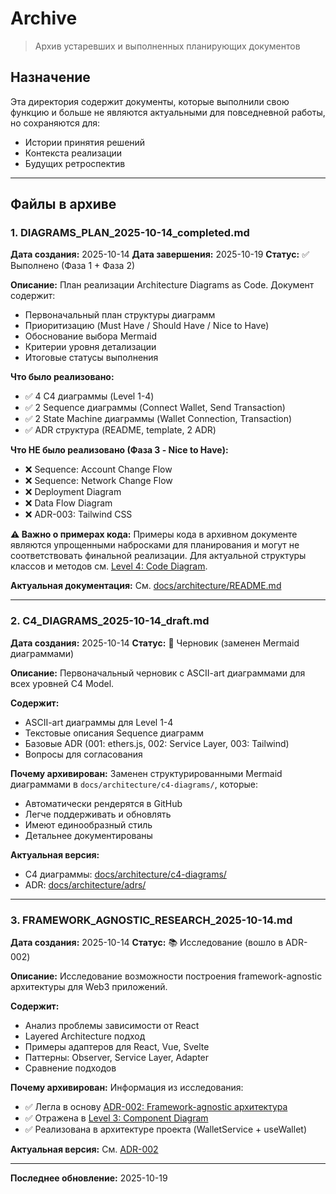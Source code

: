# Archive

> Архив устаревших и выполненных планирующих документов

## Назначение

Эта директория содержит документы, которые выполнили свою функцию и больше не являются актуальными для повседневной работы, но сохраняются для:

- Истории принятия решений
- Контекста реализации
- Будущих ретроспектив

---

## Файлы в архиве

### 1. DIAGRAMS_PLAN_2025-10-14_completed.md

**Дата создания:** 2025-10-14
**Дата завершения:** 2025-10-19
**Статус:** ✅ Выполнено (Фаза 1 + Фаза 2)

**Описание:**
План реализации Architecture Diagrams as Code. Документ содержит:

- Первоначальный план структуры диаграмм
- Приоритизацию (Must Have / Should Have / Nice to Have)
- Обоснование выбора Mermaid
- Критерии уровня детализации
- Итоговые статусы выполнения

**Что было реализовано:**

- ✅ 4 C4 диаграммы (Level 1-4)
- ✅ 2 Sequence диаграммы (Connect Wallet, Send Transaction)
- ✅ 2 State Machine диаграммы (Wallet Connection, Transaction)
- ✅ ADR структура (README, template, 2 ADR)

**Что НЕ было реализовано (Фаза 3 - Nice to Have):**

- ❌ Sequence: Account Change Flow
- ❌ Sequence: Network Change Flow
- ❌ Deployment Diagram
- ❌ Data Flow Diagram
- ❌ ADR-003: Tailwind CSS

**⚠️ Важно о примерах кода:**
Примеры кода в архивном документе являются упрощенными набросками для планирования и могут не соответствовать финальной реализации. Для актуальной структуры классов и методов см. [Level 4: Code Diagram](../architecture/c4-diagrams/level-4-code.md).

**Актуальная документация:**
См. [docs/architecture/README.md](../architecture/README.md)

---

### 2. C4_DIAGRAMS_2025-10-14_draft.md

**Дата создания:** 2025-10-14
**Статус:** 📝 Черновик (заменен Mermaid диаграммами)

**Описание:**
Первоначальный черновик с ASCII-art диаграммами для всех уровней C4 Model.

**Содержит:**

- ASCII-art диаграммы для Level 1-4
- Текстовые описания Sequence диаграмм
- Базовые ADR (001: ethers.js, 002: Service Layer, 003: Tailwind)
- Вопросы для согласования

**Почему архивирован:**
Заменен структурированными Mermaid диаграммами в `docs/architecture/c4-diagrams/`, которые:

- Автоматически рендерятся в GitHub
- Легче поддерживать и обновлять
- Имеют единообразный стиль
- Детальнее документированы

**Актуальная версия:**

- C4 диаграммы: [docs/architecture/c4-diagrams/](../architecture/c4-diagrams/)
- ADR: [docs/architecture/adrs/](../architecture/adrs/)

---

### 3. FRAMEWORK_AGNOSTIC_RESEARCH_2025-10-14.md

**Дата создания:** 2025-10-14
**Статус:** 📚 Исследование (вошло в ADR-002)

**Описание:**
Исследование возможности построения framework-agnostic архитектуры для Web3 приложений.

**Содержит:**

- Анализ проблемы зависимости от React
- Layered Architecture подход
- Примеры адаптеров для React, Vue, Svelte
- Паттерны: Observer, Service Layer, Adapter
- Сравнение подходов

**Почему архивирован:**
Информация из исследования:

- ✅ Легла в основу [ADR-002: Framework-agnostic архитектура](../architecture/adrs/002-framework-agnostic-architecture.md)
- ✅ Отражена в [Level 3: Component Diagram](../architecture/c4-diagrams/level-3-components.md)
- ✅ Реализована в архитектуре проекта (WalletService + useWallet)

**Актуальная версия:**
См. [ADR-002](../architecture/adrs/002-framework-agnostic-architecture.md)

---

**Последнее обновление:** 2025-10-19
